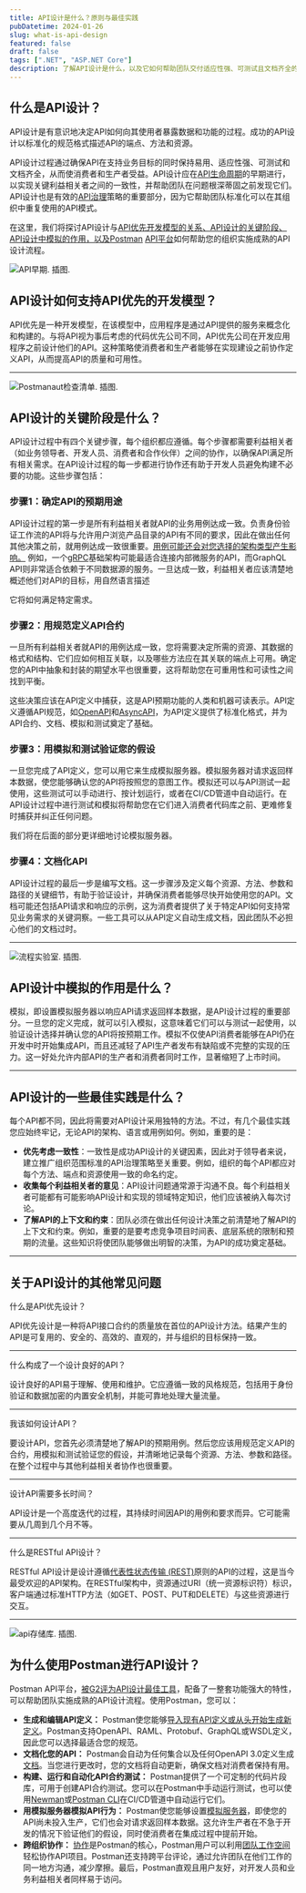 ```yaml
---
title: API设计是什么？原则与最佳实践
pubDatetime: 2024-01-26
slug: what-is-api-design
featured: false
draft: false
tags: [".NET", "ASP.NET Core"]
description: 了解API设计是什么，以及它如何帮助团队交付适应性强、可测试且文档齐全的API给使用者。
---
```


## 什么是API设计？

API设计是有意识地决定API如何向其使用者暴露数据和功能的过程。成功的API设计以标准化的规范格式描述API的端点、方法和资源。

API设计过程通过确保API在支持业务目标的同时保持易用、适应性强、可测试和文档齐全，从而使消费者和生产者受益。API设计应在[API生命周期](https://blog.postman.com/api-lifecycle-blueprint/)的早期进行，以实现关键利益相关者之间的一致性，并帮助团队在问题根深蒂固之前发现它们。API设计也是有效的[API治理](https://blog.postman.com/api-governance-with-postman-v10/)策略的重要部分，因为它帮助团队标准化可以在其组织中重复使用的API模式。

在这里，我们将探讨API设计与[API优先开发模型的关系、API设计的关键阶段、API设计中模拟的作用，以及Postman](https://www.postman.com/api-first/) [API平台](https://www.postman.com/api-platform/)如何帮助您的组织实施成熟的API设计流程。

![API早期. 插图.](https://voyager.postman.com/illustration/api-portal-window-illustration-postman.svg)

## API设计如何支持API优先的开发模型？

API优先是一种开发模型，在该模型中，应用程序是通过API提供的服务来概念化和构建的。与将API视为事后考虑的代码优先公司不同，API优先公司在开发应用程序之前设计他们的API。这种策略使消费者和生产者能够在实现建设之前协作定义API，从而提高API的质量和可用性。

---

![Postmanaut检查清单. 插图.](https://voyager.postman.com/illustration/checklist-clipboard-postman-illustration.svg)

## API设计的关键阶段是什么？

API设计过程中有四个关键步骤，每个组织都应遵循。每个步骤都需要利益相关者（如业务领导者、开发人员、消费者和合作伙伴）之间的协作，以确保API满足所有相关需求。在API设计过程的每一步都进行协作还有助于开发人员避免构建不必要的功能。这些步骤包括：

### 步骤1：确定API的预期用途

API设计过程的第一步是所有利益相关者就API的业务用例达成一致。负责身份验证工作流的API将与允许用户浏览产品目录的API有不同的要求，因此在做出任何其他决策之前，就用例达成一致很重要。[用例可能还会对您选择的架构类型产生影响。](https://www.postman.com/state-of-api/api-technologies/#api-technologies) 例如，一个[gRPC](https://blog.postman.com/postman-v10-and-grpc-what-you-can-do/)基础架构可能最适合连接内部微服务的API，而GraphQL API则非常适合依赖于不同数据源的服务。一旦达成一致，利益相关者应该清楚地概述他们对API的目标，用自然语言描述

它将如何满足特定需求。

### 步骤2：用规范定义API合约

一旦所有利益相关者就API的用例达成一致，您将需要决定所需的资源、其数据的格式和结构、它们应如何相互关联，以及哪些方法应在其关联的端点上可用。确定您的API中抽象和封装的期望水平也很重要，这将帮助您在可重用性和可读性之间找到平衡。

这些决策应该在API定义中捕获，这是API预期功能的人类和机器可读表示。API定义遵循API规范，如[OpenAPI](https://blog.postman.com/openapi-specification-postman-how-to/)和[AsyncAPI](https://blog.postman.com/asyncapi-joins-forces-with-postman-future-of-apis/)，为API定义提供了标准化格式，并为API合约、文档、模拟和测试奠定了基础。

### 步骤3：用模拟和测试验证您的假设

一旦您完成了API定义，您可以用它来生成模拟服务器。模拟服务器对请求返回样本数据，使您能够确认您的API将按照您的意图工作。模拟还可以与API测试一起使用，这些测试可以手动进行、按计划运行，或者在CI/CD管道中自动运行。在API设计过程中进行测试和模拟将帮助您在它们进入消费者代码库之前、更难修复时捕获并纠正任何问题。

我们将在后面的部分更详细地讨论模拟服务器。

### 步骤4：文档化API

API设计过程的最后一步是编写文档。这一步骤涉及定义每个资源、方法、参数和路径的关键细节，有助于验证设计，并确保消费者能够尽快开始使用您的API。文档可能还包括API请求和响应的示例，这为消费者提供了关于特定API如何支持常见业务需求的关键洞察。一些工具可以从API定义自动生成文档，因此团队不必担心他们的文档过时。

---

![流程实验室. 插图.](https://voyager.postman.com/illustration/postman-flows-lab-illustration.svg)

## API设计中模拟的作用是什么？

模拟，即设置模拟服务器以响应API请求返回样本数据，是API设计过程的重要部分。一旦您的定义完成，就可以引入模拟，这意味着它们可以与测试一起使用，以验证设计选择并确认您的API将按预期工作。模拟不仅使API消费者能够在API仍在开发中时开始集成API，而且还减轻了API生产者发布有缺陷或不完整的实现的压力。这一好处允许内部API的生产者和消费者同时工作，显著缩短了上市时间。

---

## API设计的一些最佳实践是什么？

每个API都不同，因此将需要对API设计采用独特的方法。不过，有几个最佳实践您应始终牢记，无论API的架构、语言或用例如何。例如，重要的是：

- **优先考虑一致性**：一致性是成功API设计的关键因素，因此对于领导者来说，建立推广组织范围标准的API治理策略至关重要。例如，组织的每个API都应对每个方法、端点和资源使用一致的命名约定。
- **收集每个利益相关者的意见**：API设计问题通常源于沟通不良。每个利益相关者可能都有可能影响API设计和实现的领域特定知识，他们应该被纳入每次讨论。
- **了解API的上下文和约束**：团队必须在做出任何设计决策之前清楚地了解API的上下文和约束。例如，重要的是要考虑竞争项目时间表、底层系统的限制和预期的流量。这些知识将使团队能够做出明智的决策，为API的成功奠定基础。

---

## 关于API设计的其他常见问题

什么是API优先设计？

API优先设计是一种将API接口合约的质量放在首位的API设计方法。结果产生的API是可复用的、安全的、高效的、直观的，并与组织的目标保持一致。

---

什么构成了一个设计良好的API？

设计良好的API易于理解、使用和维护。它应遵循一致的风格规范，包括用于身份验证和数据加密的内置安全机制，并能可靠地处理大量流量。

---

我该如何设计API？

要设计API，您首先必须清楚地了解API的预期用例。然后您应该用规范定义API的合约，用模拟和测试验证您的假设，并清晰地记录每个资源、方法、参数和路径。在整个过程中与其他利益相关者协作也很重要。

---

设计API需要多长时间？

API设计是一个高度迭代的过程，其持续时间因API的用例和要求而异。它可能需要从几周到几个月不等。

---

什么是RESTful API设计？

RESTful API设计是设计遵循[代表性状态传输 (REST)](https://blog.postman.com/rest-api-examples/)原则的API的过程，这是当今最受欢迎的API架构。在RESTful架构中，资源通过URI（统一资源标识符）标识，客户端通过标准HTTP方法（如GET、POST、PUT和DELETE）与这些资源进行交互。

---

![api存储库. 插图.](https://voyager.postman.com/illustration/api-design-postman-screenshot-illustration.png)

## 为什么使用Postman进行API设计？

Postman API平台，[被G2评为API设计最佳工具](https://blog.postman.com/postman-number-one-api-management-api-design-g2-summer-2022/)，配备了一整套功能强大的特性，可以帮助团队实施成熟的API设计流程。使用Postman，您可以：

- **生成和编辑API定义：** Postman使您能够[导入现有API定义或从头开始生成新定义](https://learning.postman.com/docs/designing-and-developing-your-api/developing-an-api/defining-an-api/)。Postman支持OpenAPI、RAML、Protobuf、GraphQL或WSDL定义，因此您可以选择最适合您的规范。
- **文档化您的API：** Postman会自动为任何集合以及任何OpenAPI 3.0定义生成[文档](https://www.postman.com/api-documentation-tool/)。当您进行更改时，您的文档将自动更新，确保文档对消费者保持有用。
- **构建、运行和自动化API合约测试：** Postman提供了一个可定制的代码片段库，可用于创建API合约测试。您可以在Postman中手动运行测试，也可以使用[Newman](https://learning.postman.com/docs/running-collections/using-newman-cli/command-line-integration-with-newman/)或[Postman CLI](https://blog.postman.com/introducing-the-postman-cli-to-automate-your-api-testing/)在CI/CD管道中自动运行它们。
- **用模拟服务器模拟API行为：** Postman使您能够设置[模拟服务器](https://www.postman.com/features/mock-api/)，即使您的API尚未投入生产，它们也会对请求返回样本数据。这允许生产者在不急于开发的情况下验证他们的假设，同时使消费者在集成过程中提前开始。
- **跨组织协作：** [协作](https://www.postman.com/how-api-collaboration-works/)是Postman的核心，Postman用户可以利用[团队工作空间](https://blog.postman.com/solving-problems-together-with-postman-workspaces/)轻松协作API项目。Postman还支持跨平台评论，通过允许团队在他们工作的同一地方沟通，减少摩擦。最后，Postman直观且用户友好，对开发人员和业务利益相关者同样易于访问。
